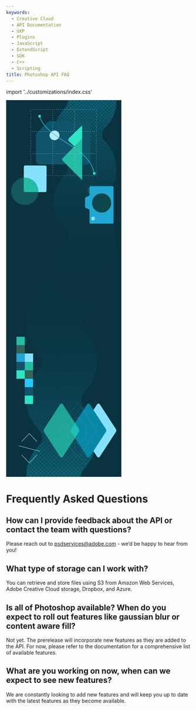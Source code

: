 ```yaml
---
keywords:
  - Creative Cloud
  - API Documentation
  - UXP
  - Plugins
  - JavaScript
  - ExtendScript
  - SDK
  - C++
  - Scripting
title: Photoshop API FAQ 
---
```


import '../customizations/index.css'

<Hero className="custom-height" slots="image, heading" variant="fullwidth" background="rgb(12, 50, 63)" />

![](images/Adobe_io_illustration_banner_3x.png)

# Frequently Asked Questions


<TitleBlock className="custom-text-alignment" slots="heading, text" />

## How can I provide feedback about the API or contact the team with questions?

Please reach out to [psdservices@adobe.com](mailto:psdservices@adobe.com) - we’d be happy to hear from you!



<TitleBlock className="custom-text-alignment" slots="heading, text" />

## What type of storage can I work with?

You can retrieve and store files using S3 from Amazon Web Services, Adobe Creative Cloud storage, Dropbox, and Azure.



<TitleBlock className="custom-text-alignment" slots="heading, text" />

## Is all of Photoshop available? When do you expect to roll out features like gaussian blur or content aware fill?

Not yet. The prerelease will incorporate new features as they are added to the API. For now, please refer to the documentation for a comprehensive list of available features.



<TitleBlock className="custom-text-alignment" slots="heading, text" />

## What are you working on now, when can we expect to see new features?

We are constantly looking to add new features and will keep you up to date with the latest features as they become available.


<br/>
<br/>